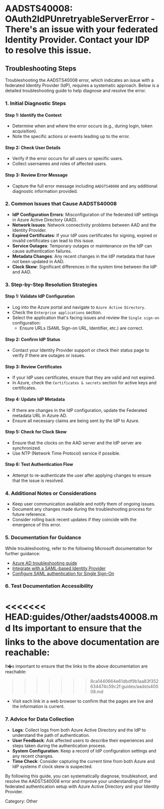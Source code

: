 # AADSTS40008: OAuth2IdPUnretryableServerError - There's an issue with your federated Identity Provider. Contact your IDP to resolve this issue.


## Troubleshooting Steps
Troubleshooting the AADSTS40008 error, which indicates an issue with a federated Identity Provider (IdP), requires a systematic approach. Below is a detailed troubleshooting guide to help diagnose and resolve the error.

### 1. Initial Diagnostic Steps

#### Step 1: Identify the Context
- Determine when and where the error occurs (e.g., during login, token acquisition).
- Note the specific actions or events leading up to the error.

#### Step 2: Check User Details
- Verify if the error occurs for all users or specific users.
- Collect usernames and roles of affected users.

#### Step 3: Review Error Message
- Capture the full error message including `AADSTS40008` and any additional diagnostic information provided.

### 2. Common Issues that Cause AADSTS40008

- **IdP Configuration Errors**: Misconfiguration of the federated IdP settings in Azure Active Directory (AAD).
- **Network Issues**: Network connectivity problems between AAD and the Identity Provider.
- **Expired Certificates**: If your IdP uses certificates for signing, expired or invalid certificates can lead to this issue.
- **Service Outages**: Temporary outages or maintenance on the IdP can cause authentication failures.
- **Metadata Changes**: Any recent changes in the IdP metadata that have not been updated in AAD.
- **Clock Skew**: Significant differences in the system time between the IdP and AAD.

### 3. Step-by-Step Resolution Strategies

#### Step 1: Validate IdP Configuration
- Log into the Azure portal and navigate to `Azure Active Directory`.
- Check the `Enterprise applications` section.
- Select the application that's facing issues and review the `Single sign-on` configuration:
  - Ensure URLs (SAML Sign-on URL, Identifier, etc.) are correct.
  
#### Step 2: Confirm IdP Status
- Contact your Identity Provider support or check their status page to verify if there are outages or issues.

#### Step 3: Review Certificates
- If your IdP uses certificates, ensure that they are valid and not expired.
- In Azure, check the `Certificates & secrets` section for active keys and certificates.

#### Step 4: Update IdP Metadata
- If there are changes in the IdP configuration, update the Federated metadata URL in Azure AD.
- Ensure all necessary claims are being sent by the IdP to Azure.

#### Step 5: Check for Clock Skew
- Ensure that the clocks on the AAD server and the IdP server are synchronized.
- Use NTP (Network Time Protocol) service if possible.

#### Step 6: Test Authentication Flow
- Attempt to re-authenticate the user after applying changes to ensure that the issue is resolved.

### 4. Additional Notes or Considerations

- Keep user communication available and notify them of ongoing issues.
- Document any changes made during the troubleshooting process for future reference.
- Consider rolling back recent updates if they coincide with the emergence of this error.
  
### 5. Documentation for Guidance

While troubleshooting, refer to the following Microsoft documentation for further guidance:
- [Azure AD troubleshooting guide](https://docs.microsoft.com/en-us/azure/active-directory/develop/troubleshoot-azure-ad-issues)
- [Integrate with a SAML-based Identity Provider](https://docs.microsoft.com/en-us/azure/active-directory/develop/single-and-multi-tenant-apps)
- [Configure SAML authentication for Single Sign-On](https://docs.microsoft.com/en-us/azure/active-directory/develop/howto-authenticate-saml)

### 6. Test Documentation Accessibility

<<<<<<< HEAD:guides/Other/aadsts40008.md
Its important to ensure that the links to the above documentation are reachable:
=======
It�s important to ensure that the links to the above documentation are reachable:
>>>>>>> 8ca1440664e61dbdf9b1aa83f352634474c59c2f:guides/aadsts40008.md
- Visit each link in a web browser to confirm that the pages are live and the information is current.

### 7. Advice for Data Collection

- **Logs**: Collect logs from both Azure Active Directory and the IdP to understand the path of authentication.
- **User Feedback**: Ask affected users to describe their experiences and steps taken during the authentication process.
- **System Configuration**: Keep a record of IdP configuration settings and any recent changes.
- **Time Check**: Consider capturing the current time from both Azure and IdP systems if clock skew is suspected.

By following this guide, you can systematically diagnose, troubleshoot, and resolve the AADSTS40008 error and improve your understanding of the federated authentication setup with Azure Active Directory and your Identity Provider.

Category: Other